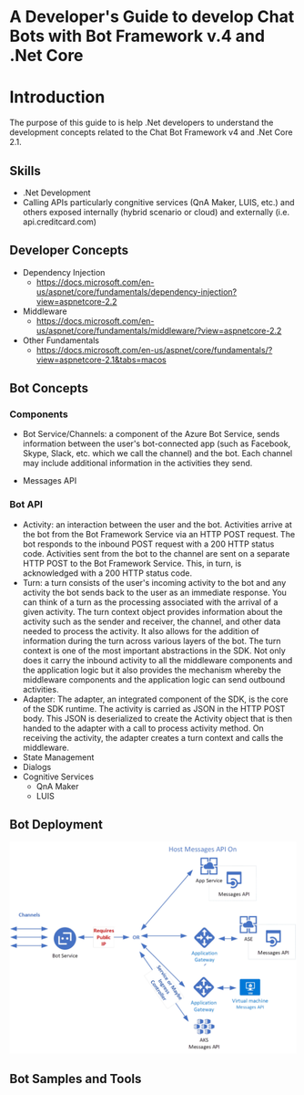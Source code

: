 # A Developer's Guide to develop Chat Bots with Bot Framework v.4 and .Net Core

# Introduction

The purpose of this guide to is help .Net developers to understand the development concepts related to the Chat Bot Framework v4 and .Net Core 2.1.

## Skills

- .Net Development
- Calling APIs particularly congnitive services (QnA Maker, LUIS, etc.) and others exposed internally (hybrid scenario or cloud) and externally (i.e. api.creditcard.com)

## Developer Concepts

- Dependency Injection
  - https://docs.microsoft.com/en-us/aspnet/core/fundamentals/dependency-injection?view=aspnetcore-2.2
- Middleware
  - https://docs.microsoft.com/en-us/aspnet/core/fundamentals/middleware/?view=aspnetcore-2.2
- Other Fundamentals
  - https://docs.microsoft.com/en-us/aspnet/core/fundamentals/?view=aspnetcore-2.1&tabs=macos

## Bot Concepts

### Components

- Bot Service/Channels: a component of the Azure Bot Service, sends information between the user's bot-connected app (such as Facebook, Skype, Slack, etc. which we call the channel) and the bot. Each channel may include additional information in the activities they send.

- Messages API

### Bot API

- Activity: an interaction between the user and the bot. Activities arrive at the bot from the Bot Framework Service via an HTTP POST request. The bot responds to the inbound POST request with a 200 HTTP status code. Activities sent from the bot to the channel are sent on a separate HTTP POST to the Bot Framework Service. This, in turn, is acknowledged with a 200 HTTP status code.
- Turn: a turn consists of the user's incoming activity to the bot and any activity the bot sends back to the user as an immediate response. You can think of a turn as the processing associated with the arrival of a given activity. The turn context object provides information about the activity such as the sender and receiver, the channel, and other data needed to process the activity. It also allows for the addition of information during the turn across various layers of the bot. The turn context is one of the most important abstractions in the SDK. Not only does it carry the inbound activity to all the middleware components and the application logic but it also provides the mechanism whereby the middleware components and the application logic can send outbound activities.
- Adapter: The adapter, an integrated component of the SDK, is the core of the SDK runtime. The activity is carried as JSON in the HTTP POST body. This JSON is deserialized to create the Activity object that is then handed to the adapter with a call to process activity method. On receiving the activity, the adapter creates a turn context and calls the middleware.
- State Management
- Dialogs
- Cognitive Services
  - QnA Maker
  - LUIS

## Bot Deployment

![Bot Deployment](Bot4Deployment.png)

## Bot Samples and Tools
